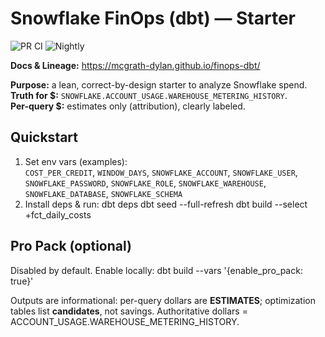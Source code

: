 # Snowflake FinOps (dbt) — Starter

![PR CI](https://github.com/mcgrath-dylan/finops-dbt/actions/workflows/ci.yml/badge.svg)
![Nightly](https://github.com/mcgrath-dylan/finops-dbt/actions/workflows/nightly.yml/badge.svg?branch=main)

**Docs & Lineage:** https://mcgrath-dylan.github.io/finops-dbt/

**Purpose:** a lean, correct-by-design starter to analyze Snowflake spend.  
**Truth for $:** `SNOWFLAKE.ACCOUNT_USAGE.WAREHOUSE_METERING_HISTORY`.  
**Per-query $:** estimates only (attribution), clearly labeled.

## Quickstart
1. Set env vars (examples):  
   `COST_PER_CREDIT`, `WINDOW_DAYS`, `SNOWFLAKE_ACCOUNT`, `SNOWFLAKE_USER`, `SNOWFLAKE_PASSWORD`, `SNOWFLAKE_ROLE`, `SNOWFLAKE_WAREHOUSE`, `SNOWFLAKE_DATABASE`, `SNOWFLAKE_SCHEMA`
2. Install deps & run:
   dbt deps
   dbt seed --full-refresh
   dbt build --select +fct_daily_costs

## Pro Pack (optional)
Disabled by default. Enable locally:
dbt build --vars '{enable_pro_pack: true}'   

Outputs are informational: per-query dollars are **ESTIMATES**; optimization tables list **candidates**, not savings. Authoritative dollars = ACCOUNT_USAGE.WAREHOUSE_METERING_HISTORY.